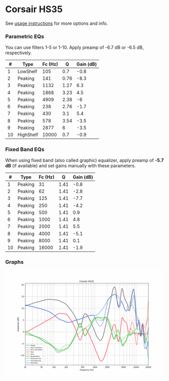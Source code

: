 # Corsair HS35
See [usage instructions](https://github.com/jaakkopasanen/AutoEq#usage) for more options and info.

### Parametric EQs
You can use filters 1-5 or 1-10. Apply preamp of -6.7 dB or -6.5 dB, respectively.

|   # | Type      |   Fc (Hz) |    Q |   Gain (dB) |
|-----|-----------|-----------|------|-------------|
|   1 | LowShelf  |       105 | 0.7  |        -0.8 |
|   2 | Peaking   |       141 | 0.76 |        -8.3 |
|   3 | Peaking   |      1132 | 1.27 |         6.3 |
|   4 | Peaking   |      1868 | 3.23 |         4.5 |
|   5 | Peaking   |      4909 | 2.38 |        -6   |
|   6 | Peaking   |       238 | 2.76 |        -1.7 |
|   7 | Peaking   |       430 | 3.1  |         5.4 |
|   8 | Peaking   |       578 | 3.54 |        -3.5 |
|   9 | Peaking   |      2877 | 6    |        -3.5 |
|  10 | HighShelf |     10000 | 0.7  |        -0.9 |

### Fixed Band EQs
When using fixed band (also called graphic) equalizer, apply preamp of **-5.7 dB** (if available) and set gains manually with these parameters.

|   # | Type    |   Fc (Hz) |    Q |   Gain (dB) |
|-----|---------|-----------|------|-------------|
|   1 | Peaking |        31 | 1.41 |        -0.8 |
|   2 | Peaking |        62 | 1.41 |        -2.8 |
|   3 | Peaking |       125 | 1.41 |        -7.7 |
|   4 | Peaking |       250 | 1.41 |        -4.2 |
|   5 | Peaking |       500 | 1.41 |         0.9 |
|   6 | Peaking |      1000 | 1.41 |         4.8 |
|   7 | Peaking |      2000 | 1.41 |         5.5 |
|   8 | Peaking |      4000 | 1.41 |        -5.1 |
|   9 | Peaking |      8000 | 1.41 |         0.1 |
|  10 | Peaking |     16000 | 1.41 |        -1.9 |

### Graphs
![](./Corsair%20HS35.png)
